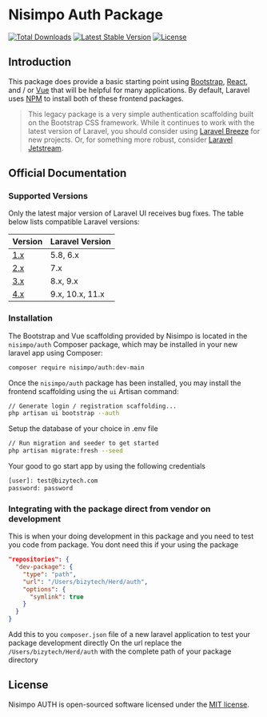 # Nisimpo Auth Package

<a href="https://packagist.org/packages/nisimpo/auth"><img src="https://img.shields.io/packagist/dt/nisimpo/auth" alt="Total Downloads"></a>
<a href="https://packagist.org/packages/nisimpo/auth"><img src="https://img.shields.io/packagist/v/nisimpo/auth" alt="Latest Stable Version"></a>
<a href="https://packagist.org/packages/nisimpo/auth"><img src="https://img.shields.io/packagist/l/nisimpo/auth" alt="License"></a>

## Introduction

This package does provide a basic starting point using [Bootstrap](https://getbootstrap.com/), [React](https://reactjs.org/), and / or [Vue](https://vuejs.org/) that will be helpful for many applications. By default, Laravel uses [NPM](https://www.npmjs.org/) to install both of these frontend packages.

> This legacy package is a very simple authentication scaffolding built on the Bootstrap CSS framework. While it continues to work with the latest version of Laravel, you should consider using [Laravel Breeze](https://github.com/laravel/breeze) for new projects. Or, for something more robust, consider [Laravel Jetstream](https://github.com/laravel/jetstream).

## Official Documentation

### Supported Versions

Only the latest major version of Laravel UI receives bug fixes. The table below lists compatible Laravel versions:

| Version | Laravel Version |
|---- |----|
| [1.x](https://github.com/laravel/ui/tree/1.x) | 5.8, 6.x |
| [2.x](https://github.com/laravel/ui/tree/2.x) | 7.x |
| [3.x](https://github.com/laravel/ui/tree/3.x) | 8.x, 9.x |
| [4.x](https://github.com/laravel/ui/tree/4.x) | 9.x, 10.x, 11.x |

### Installation

The Bootstrap and Vue scaffolding provided by Nisimpo is located in the `nisimpo/auth` Composer package, which may be installed in your new laravel app using Composer:

```bash
composer require nisimpo/auth:dev-main
```

Once the `nisimpo/auth` package has been installed, you may install the frontend scaffolding using the `ui` Artisan command:

```bash
// Generate login / registration scaffolding...
php artisan ui bootstrap --auth
```
Setup the database of your choice in .env file
```bash
// Run migration and seeder to get started
php artisan migrate:fresh --seed
```
Your good to go start app by using the following credentials
```bash
[user]: test@bizytech.com
password: password
```
### Integrating with the package direct from vendor on development
This is when your doing development in this package and you need to test you code from package.
You dont need this if your using the package
```json 
"repositories": {
  "dev-package": {
    "type": "path",
    "url": "/Users/bizytech/Herd/auth",
    "options": {
      "symlink": true
    }
  }
}
```
Add this to you `composer.json` file of a new laravel application to test your package development directly
On the url replace the `/Users/bizytech/Herd/auth` with the complete path of your package directory

## License

Nisimpo AUTH is open-sourced software licensed under the [MIT license](LICENSE.md).
